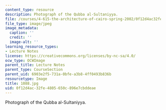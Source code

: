 ```yaml
---
content_type: resource
description: Photograph of the Qubba al-Sultaniyya.
file: /courses/4-615-the-architecture-of-cairo-spring-2002/0f12d4ac32fe4805650c896e7cbddeae_1088.jpg
file_type: image/jpeg
image_metadata:
  caption: ''
  credit: ''
  image-alt: ''
learning_resource_types:
- Lecture Notes
license: https://creativecommons.org/licenses/by-nc-sa/4.0/
ocw_type: OCWImage
parent_title: Lecture Notes
parent_type: CourseSection
parent_uid: 6903e2f5-731a-0bfe-a3b8-4ff0493b836b
resourcetype: Image
title: 1088.jpg
uid: 0f12d4ac-32fe-4805-650c-896e7cbddeae
---
```

Photograph of the Qubba al-Sultaniyya.
